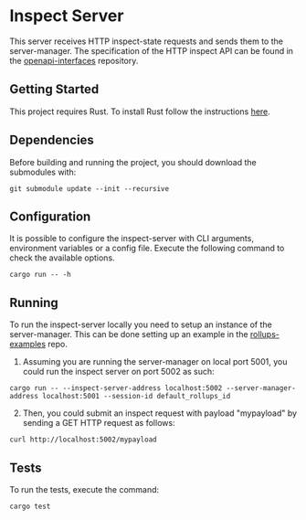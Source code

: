# Inspect Server

This server receives HTTP inspect-state requests and sends them to the server-manager.
The specification of the HTTP inspect API can be found in the [openapi-interfaces](https://github.com/cartesi/openapi-interfaces/) repository.

## Getting Started

This project requires Rust.
To install Rust follow the instructions [here](https://www.rust-lang.org/tools/install).

## Dependencies

Before building and running the project, you should download the submodules with:

```
git submodule update --init --recursive
```

## Configuration

It is possible to configure the inspect-server with CLI arguments, environment variables or a config file.
Execute the following command to check the available options.

```
cargo run -- -h
```

## Running

To run the inspect-server locally you need to setup an instance of the server-manager.
This can be done setting up an example in the [rollups-examples](../../../../../rollups-examples) repo.

1. Assuming you are running the server-manager on local port 5001, you could run the inspect server on port 5002 as such:

```
cargo run -- --inspect-server-address localhost:5002 --server-manager-address localhost:5001 --session-id default_rollups_id
```

2. Then, you could submit an inspect request with payload "mypayload" by sending a GET HTTP request as follows:

```
curl http://localhost:5002/mypayload
```

## Tests

To run the tests, execute the command:

```
cargo test
```
